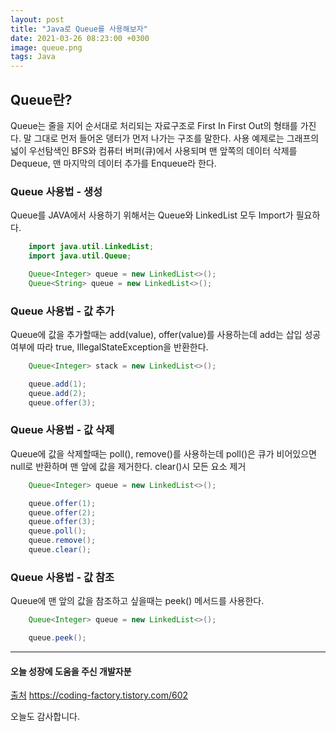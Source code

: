 ```yaml
---
layout: post
title: "Java로 Queue를 사용해보자"
date: 2021-03-26 08:23:00 +0300
image: queue.png
tags: Java
---
```


## Queue란?  

Queue는 줄을 지어 순서대로 처리되는 자료구조로 First In First Out의 형태를 가진다. 말 그대로 먼저 들어온 뎅터가 먼저 나가는 구조를 말한다. 사용 예제로는 그래프의 넓이 우선탐색인 BFS와 컴퓨터 버퍼(큐)에서 사용되며 맨 앞쪽의 데이터 삭제를 Dequeue, 맨 마지막의 데이터 추가를 Enqueue라 한다.  


### Queue 사용법 - 생성  

Queue를 JAVA에서 사용하기 위해서는 Queue와 LinkedList 모두 Import가 필요하다.  

~~~Java
    import java.util.LinkedList;
    import java.util.Queue;

    Queue<Integer> queue = new LinkedList<>(); 
    Queue<String> queue = new LinkedList<>();
~~~    


### Queue 사용법 - 값 추가  

Queue에 값을 추가할때는 add(value), offer(value)를 사용하는데 add는 삽입 성공 여부에 따라 true, IllegalStateException을 반환한다.  

~~~Java
    Queue<Integer> stack = new LinkedList<>(); 

    queue.add(1);
    queue.add(2);
    queue.offer(3);
~~~


### Queue 사용법 - 값 삭제  

Queue에 값을 삭제할때는 poll(), remove()를 사용하는데 poll()은 큐가 비어있으면 null로 반환하며 맨 앞에 값을 제거한다. clear()시 모든 요소 제거  

~~~Java
    Queue<Integer> queue = new LinkedList<>(); 

    queue.offer(1);
    queue.offer(2);
    queue.offer(3);
    queue.poll();
    queue.remove();
    queue.clear();
~~~


### Queue 사용법 - 값 참조  

Queue에 맨 앞의 값을 참조하고 싶을때는 peek() 메서드를 사용한다.  

~~~Java
    Queue<Integer> queue = new LinkedList<>();

    queue.peek();
~~~

***

#### 오늘 성장에 도움을 주신 개발자분  

[출처](https://coding-factory.tistory.com/602) https://coding-factory.tistory.com/602   

오늘도 감사합니다.  
